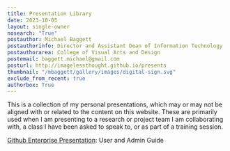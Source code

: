 ```yaml
---
title: Presentation Library
date: 2023-10-05
layout: single-owner
nosearch: "True"
postauthor: Michael Baggett
postauthorinfo: Director and Assistant Dean of Information Technology
postauthorarea: College of Visual Arts and Design
postemail: baggett.michael@gmail.com
posturl: http://imagelessthought.github.io/presents 
thumbnail: "/mbaggett/gallery/images/digital-sign.svg"
exclude_from_recent: true
authorbox: True
---
```

This is a collection of my personal presentations, which may or may not be aligned with or related to the content on this website.  These are primarily used when I am presenting to a research or project team I am collaborating with, a class I have been asked to speak to, or as part of a training session.  

[Github Enterprise Presentation](/presents/github 'Github Enterprise Presentation: User and Admin Guide'): User and Admin Guide
